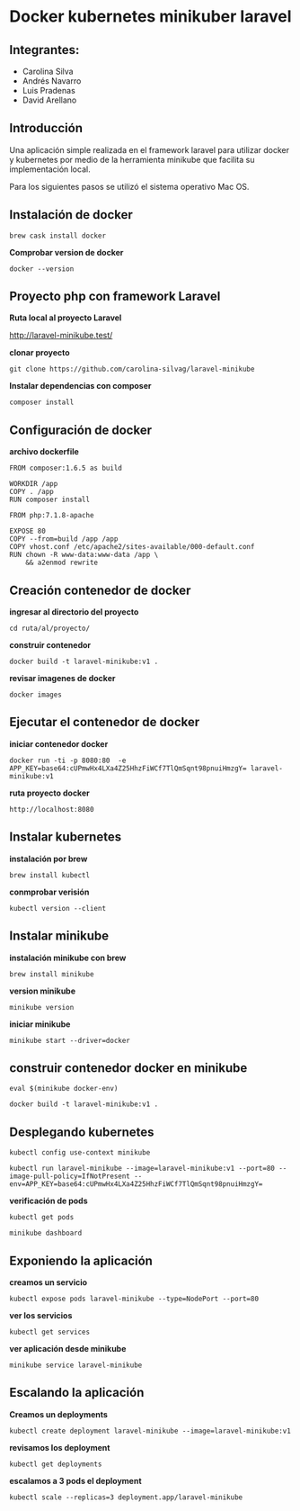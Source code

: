 # Docker kubernetes minikuber laravel

## Integrantes:

* Carolina Silva
* Andrés Navarro
* Luis Pradenas
* David Arellano

## Introducción

Una aplicación simple realizada en el framework laravel para utilizar docker y kubernetes por medio de la herramienta minikube que facilita su implementación local.

Para los siguientes pasos se utilizó el sistema operativo Mac OS.

## Instalación de docker

`brew cask install docker `

__Comprobar version de docker__

`docker --version `

## Proyecto php con framework Laravel

__Ruta local al proyecto Laravel__

http://laravel-minikube.test/

__clonar proyecto__

`git clone https://github.com/carolina-silvag/laravel-minikube`

__Instalar dependencias con composer__

`composer install`


## Configuración de docker

__archivo dockerfile__

```
FROM composer:1.6.5 as build

WORKDIR /app
COPY . /app
RUN composer install

FROM php:7.1.8-apache

EXPOSE 80
COPY --from=build /app /app
COPY vhost.conf /etc/apache2/sites-available/000-default.conf
RUN chown -R www-data:www-data /app \
    && a2enmod rewrite
```

## Creación contenedor de docker

__ingresar al directorio del proyecto__

`cd ruta/al/proyecto/`

__construir contenedor__

`docker build -t laravel-minikube:v1 .`

__revisar imagenes de docker__

`docker images`

## Ejecutar el contenedor de docker

__iniciar contenedor docker__

`docker run -ti -p 8080:80  -e APP_KEY=base64:cUPmwHx4LXa4Z25HhzFiWCf7TlQmSqnt98pnuiHmzgY= laravel-minikube:v1`

__ruta proyecto docker__

`http://localhost:8080`


## Instalar kubernetes

__instalación por brew__

`brew install kubectl`

__conmprobar verisión__

`kubectl version --client `

## Instalar minikube

__instalación minikube con brew__

`brew install minikube`

__version minikube__

`minikube version `

__iniciar minikube__

`minikube start --driver=docker`


## construir contenedor docker en minikube

`eval $(minikube docker-env)`

`docker build -t laravel-minikube:v1 .`

## Desplegando kubernetes

`kubectl config use-context minikube`

`kubectl run laravel-minikube --image=laravel-minikube:v1 --port=80 --image-pull-policy=IfNotPresent --env=APP_KEY=base64:cUPmwHx4LXa4Z25HhzFiWCf7TlQmSqnt98pnuiHmzgY=`


__verificación de pods__

`kubectl get pods`

`minikube dashboard`


## Exponiendo la aplicación

__creamos un servicio__

`kubectl expose pods laravel-minikube --type=NodePort --port=80`

__ver los servicios__

`kubectl get services`

__ver aplicación desde minikube__

`minikube service laravel-minikube`


## Escalando la aplicación

__Creamos un deployments__

`kubectl create deployment laravel-minikube --image=laravel-minikube:v1`

__revisamos los deployment__

`kubectl get deployments`

__escalamos a 3 pods el deployment__

`kubectl scale --replicas=3 deployment.app/laravel-minikube`

